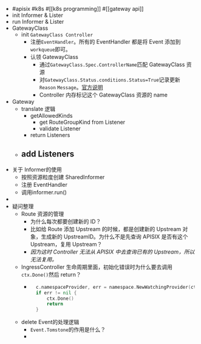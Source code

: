 - #apisix #k8s #[[k8s programming]] #[[gateway api]]
- init Informer & Lister
- run Informer & Lister
- GatewayClass
	- init `GatewayClass Controller`
		- 注册`EventHandler`。所有的 EventHandler 都是将 Event 添加到`workqueue`即可。
		- 认领 GatewayClass
			- 通过`GatewayClass.Spec.ControllerName`匹配 GatewayClass 资源
			- 对`GatewayClass.Status.conditions.Status=True`记录更新`Reason` `Message`。[官方说明](https://gateway-api.sigs.k8s.io/api-types/gatewayclass/#gatewayclass-status)
			- Controller 内存标记这个 GatewayClass 资源的 name
- Gateway
	- translate 逻辑
		- getAllowedKinds
			- get RouteGroupKind from Listener
			- validate Listener
		- return Listeners
	- add Listeners
		-
- 关于 Informer的使用
	- 按照资源粒度创建 SharedInformer
	- 注册 EventHandler
	- 调用informer.run()
-
- 疑问整理
	- Route 资源的管理
		- 为什么每次都要创建新的 ID？
		- 比如给 Route 添加 Upstream 的时候，都是创建新的 Upstream 对象，生成新的 UpstreamID。为什么不是先查询 APISIX 是否有这个 Upstream，复用 Upstream？
		- *因为这时 Controller 无法从 APISIX 中去查询已有的 Upstream，所以无法复用。*
	- IngressController 生命周期里面，初始化错误时为什么要去调用`ctx.Done()`然后 return？
		- ```go
		  	c.namespaceProvider, err = namespace.NewWatchingProvider(ctx, c.kubeClient, c.cfg)
		  	if err != nil {
		  		ctx.Done()
		  		return
		  	}
		  ```
	- delete Event的处理逻辑
		- `Event.Tomstone`的作用是什么？
		-